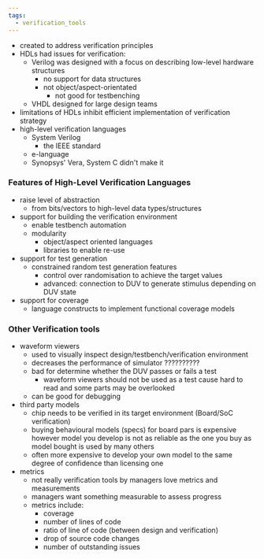 ```yaml
---
tags:
  - verification_tools
---
```

- created to address verification principles
- HDLs had issues for verification:
	- Verilog was designed with a focus on describing low-level hardware structures
		- no support for data structures
		- not object/aspect-orientated
			- not good for testbenching
	- VHDL designed for large design teams
- limitations of HDLs inhibit efficient implementation of verification strategy
- high-level verification languages 
	- System Verilog
		- the IEEE standard
	- e-language
	- Synopsys' Vera, System C didn't make it
### Features of High-Level Verification Languages
- raise level of abstraction
	- from bits/vectors to high-level data types/structures
- support for building the verification environment
	- enable testbench automation
	- modularity
		- object/aspect oriented languages
		- libraries to enable re-use
- support for test generation
	- constrained random test generation features
		- control over randomisation to achieve the target values
		- advanced: connection to DUV to generate stimulus depending on DUV state
- support for coverage
	- language constructs to implement functional coverage models
### Other Verification tools
- waveform viewers
	- used to visually inspect design/testbench/verification environment
	- decreases the performance of simulator ??????????
	- bad for determine whether the DUV passes or fails a test
		- waveform viewers should not be used as a test cause hard to read and some parts may be overlooked
	- can be good for debugging
- third party models
	- chip needs to be verified in its target environment (Board/SoC verification)
	- buying behavioural models (specs) for board pars is expensive however model you develop is not as reliable as the one you buy as model bought is used by many others
	- often more expensive to develop your own model to the same degree of confidence than licensing one
- metrics
	- not really verification tools by managers love metrics and measurements
	- managers want something measurable to assess progress
	- metrics include:
		- coverage
		- number of lines of code
		- ratio of line of code (between design and verification)
		- drop of source code changes
		- number of outstanding issues
